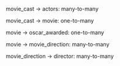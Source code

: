 movie_cast -> actors: many-to-many

movie_cast -> movie: one-to-many

movie -> oscar_awarded: one-to-many

movie -> movie_direction: many-to-many

movie_direction -> director: many-to-many
